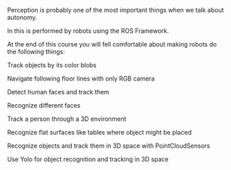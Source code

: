 Perception is probably one of the most important things when we talk about autonomy.

In this is performed by robots using the ROS Framework.

At the end of this course you will fell comfortable about making robots do the following things:

Track objects by its color blobs

Navigate following floor lines with only RGB camera

Detect human faces and track them

Recognize different faces

Track a person through a 3D environment

Recognize flat surfaces like tables where object might be placed

Recognize objects and track them in 3D space with PointCloudSensors

Use Yolo for object recognition and tracking in 3D space
